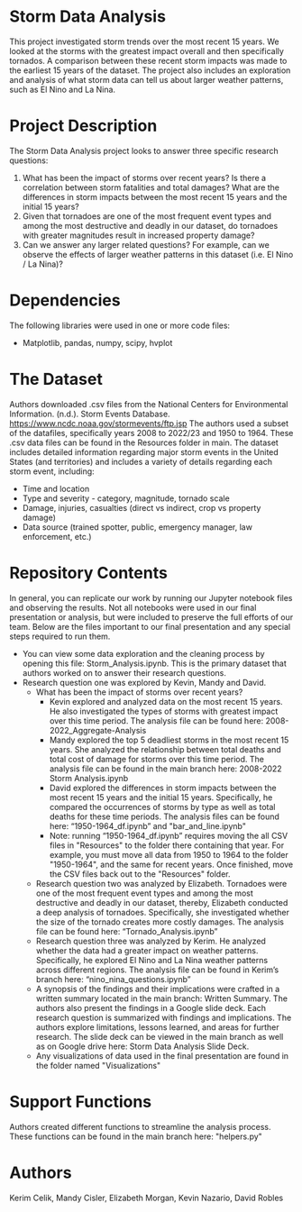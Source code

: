 # Storm Data Analysis
This project investigated storm trends over the most recent 15 years. We looked at the storms with the greatest impact overall and then specifically tornados. A comparison between these recent storm impacts was made to the earliest 15 years of the dataset. The project also includes an exploration and analysis of what storm data can tell us about larger weather patterns, such as El Nino and La Nina. 

# Project Description
The Storm Data Analysis project looks to answer three specific research questions:
1. What has been the impact of storms over recent years? Is there a correlation between storm fatalities and total damages? What are the differences in storm impacts between the most recent 15 years and the initial 15 years?
1. Given that tornadoes are one of the most frequent event types and among the most destructive and deadly in our dataset, do tornadoes with greater magnitudes result in increased property damage?
1. Can we answer any larger related questions? For example, can we observe the effects of larger weather patterns in this dataset (i.e. El Nino / La Nina)? 

# Dependencies
The following libraries were used in one or more code files:
* Matplotlib, pandas, numpy, scipy, hvplot

# The Dataset
Authors downloaded .csv files from the National Centers for Environmental Information. (n.d.). Storm Events Database. https://www.ncdc.noaa.gov/stormevents/ftp.jsp
The authors used a subset of the datafiles, specifically years 2008 to 2022/23 and 1950 to 1964. These .csv data files can be found in the Resources folder in main. 
The dataset includes detailed information regarding major storm events in the United States (and territories) and includes a variety of details regarding each storm event, including: 
* Time and location
* Type and severity - category, magnitude, tornado scale
* Damage, injuries, casualties (direct vs indirect, crop vs property damage)
* Data source (trained spotter, public, emergency manager, law enforcement, etc.)

# Repository Contents
In general, you can replicate our work by running our Jupyter notebook files and observing the results. Not all notebooks were used in our final presentation or analysis, but were included to preserve the full efforts of our team. Below are the files important to our final presentation and any special steps required to run them.
- You can view some data exploration and the cleaning process by opening this file: Storm_Analysis.ipynb. This is the primary dataset that authors worked on to answer their research questions.
- Research question one was explored by Kevin, Mandy and David. 
    - What has been the impact of storms over recent years?
        - Kevin explored and analyzed data on the most recent 15 years. He also investigated the types of storms with greatest impact over this time period. The analysis file can be found here: 2008-2022_Aggregate-Analysis
        - Mandy explored the top 5 deadliest storms in the most recent 15 years. She analyzed the relationship between total deaths and total cost of damage for storms over this time period. The analysis file can be found in the main branch here: 2008-2022 Storm Analysis.ipynb
        - David explored the differences in storm impacts between the most recent 15 years and the initial 15 years. Specifically, he compared the occurrences of storms by type as well as total deaths for these time periods. The analysis files can be found here: “1950-1964_df.ipynb” and "bar_and_line.ipynb"
        - Note: running “1950-1964_df.ipynb” requires moving the all CSV files in "Resources" to the folder there containing that year. For example, you must move all data from 1950 to 1964 to the folder "1950-1964", and the same for recent years. Once finished, move the CSV files back out to the "Resources" folder.
    - Research question two was analyzed by Elizabeth. Tornadoes were one of the most frequent event types and among the most destructive and deadly in our dataset, thereby, Elizabeth conducted a deep analysis of tornadoes. Specifically, she investigated whether the size of the tornado creates more costly damages. The analysis file can be found here: “Tornado_Analysis.ipynb”
    - Research question three was analyzed by Kerim. He analyzed whether the data had a greater impact on weather patterns. Specifically, he explored El Nino and La Nina weather patterns across different regions. The analysis file can be found in Kerim’s branch here: “nino_nina_questions.ipynb”
    - A synopsis of the findings and their implications were crafted in a written summary located in the main branch: Written Summary. The authors also present the findings in a Google slide deck. Each research question is summarized with findings and implications. The authors explore limitations, lessons learned, and areas for further research. The slide deck can be viewed in the main branch as well as on Google drive here: Storm Data Analysis Slide Deck.
    - Any visualizations of data used in the final presentation are found in the folder named "Visualizations"
# Support Functions 
Authors created different functions to streamline the analysis process. These functions can be found in the main branch here: "helpers.py"
# Authors
Kerim Celik, Mandy Cisler, Elizabeth Morgan, Kevin Nazario, David Robles
